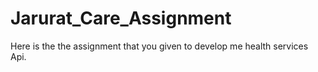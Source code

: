 # Jarurat_Care_Assignment
Here is the the assignment that you given to develop me health services Api.
